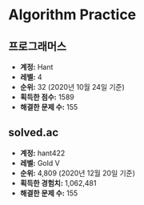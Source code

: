 # Algorithm Practice

## 프로그래머스

- **계정:** Hant
- **레벨:** 4
- **순위:** 32 (2020년 10월 24일 기준)
- **획득한 점수:** 1589
- **해결한 문제 수:** 155

## solved.ac

- **계정:** hant422
- **레벨:** Gold V
- **순위:** 4,809 (2020년 12월 20일 기준)
- **획득한 경험치:** 1,062,481
- **해결한 문제 수:** 155

